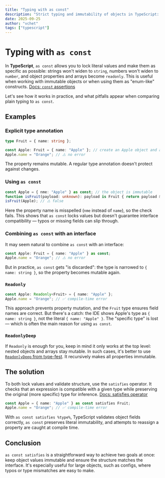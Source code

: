 ```yaml
---
title: "Typing with as const"
description: "Strict typing and immutability of objects in TypeScript: how to use as const and satisfies to validate object fields and lock literal values."
date: 2025-09-25
author: "vchet"
tags: ["typescript"]
---
```


# Typing with `as const`

In **TypeScript**, `as const` allows you to lock literal values and make them as specific as possible: strings won't widen to `string`, numbers won't widen to `number`, and object properties and arrays become `readonly`. This is useful when working with immutable objects or when using them as "enum-like" constructs. [Docs: `const` assertions](https://www.typescriptlang.org/docs/handbook/release-notes/typescript-3-4.html#const-assertions)

Let's see how it works in practice, and what pitfalls appear when comparing plain typing to `as const`.

## Examples

### Explicit type annotation

```ts
type Fruit = { name: string };

const Apple: Fruit = { name: "Apple" }; // create an Apple object and annotate it as Fruit
Apple.name = "Orange"; // ⚠️ no error
```

The property remains mutable. A regular type annotation doesn't protect against changes.

### Using `as const`

```ts
const Apple = { nme: "Apple" } as const; // the object is immutable
function isFruit(payload: unknown): payload is Fruit { return payload && "name" in payload; } // a simple type guard for clarity
isFruit(Apple); // ⚠️ false
```

Here the property name is misspelled (`nme` instead of `name`), so the check fails. This shows that `as const` locks values but doesn't guarantee interface compatibility — typos or missing fields can slip through.

### Combining `as const` with an interface

It may seem natural to combine `as const` with an interface:

```ts
const Apple: Fruit = { name: "Apple" } as const;
Apple.name = "Orange"; // ⚠️ no error
```

But in practice, `as const` gets "is discarded": the type is narrowed to `{ name: string }`, so the property becomes mutable again.

### `Readonly`

```ts
const Apple: Readonly<Fruit> = { name: "Apple" };
Apple.name = "Orange"; // ✅ compile-time error
```

This approach prevents property mutation, and the `Fruit` type ensures field names are correct. But there's a catch: the IDE shows Apple's type as `{ name: string }`, not the literal `{ name: "Apple" }`. The "specific type" is lost — which is often the main reason for using `as const`.

### `ReadonlyDeep`

If `Readonly` is enough for you, keep in mind it only works at the top level: nested objects and arrays stay mutable. In such cases, it's better to use [`ReadonlyDeep` from type-fest](https://github.com/sindresorhus/type-fest/blob/v5.0.1/source/readonly-deep.d.ts). It recursively makes all properties immutable.

## The solution

To both lock values and validate structure, use the `satisfies` operator. It checks that an expression is compatible with a given type while preserving the original (more specific) type for inference. [Docs: satisfies operator](https://www.typescriptlang.org/docs/handbook/release-notes/typescript-4-9.html#the-satisfies-operator)

```ts
const Apple = { name: "Apple" } as const satisfies Fruit;
Apple.name = "Orange"; // ✅ compile-time error
```

With `as const satisfies %type%`, TypeScript validates object fields correctly, `as const` preserves literal immutability, and attempts to reassign a property are caught at compile time.

## Conclusion

`as const satisfies` is a straightforward way to achieve two goals at once: keep object values immutable and ensure the structure matches the interface. It's especially useful for large objects, such as configs, where typos or type mismatches are easy to make.

